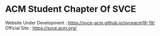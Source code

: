 # ACM Student Chapter Of SVCE

Website Under Development : https://svce-acm.github.io/svceacm18-19/
Official Site : https://svce.acm.org/
